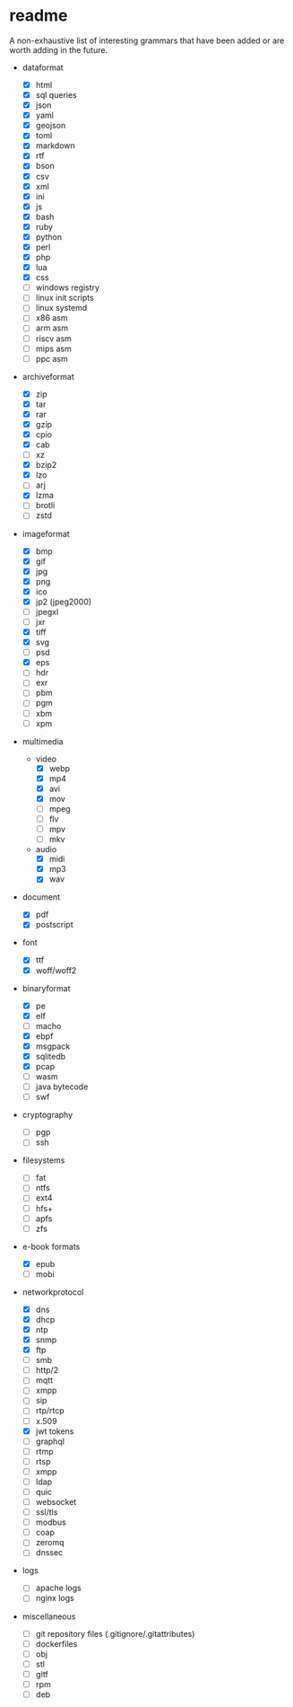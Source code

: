 # readme

A non-exhaustive list of interesting grammars that have been added or
are worth adding in the future.

- dataformat

  - [x] html
  - [x] sql queries
  - [x] json
  - [x] yaml
  - [x] geojson
  - [x] toml
  - [x] markdown
  - [x] rtf
  - [x] bson
  - [x] csv
  - [x] xml
  - [x] ini
  - [x] js
  - [x] bash
  - [x] ruby
  - [x] python
  - [x] perl
  - [x] php
  - [x] lua
  - [x] css
  - [ ] windows registry
  - [ ] linux init scripts
  - [ ] linux systemd
  - [ ] x86 asm
  - [ ] arm asm
  - [ ] riscv asm
  - [ ] mips asm
  - [ ] ppc asm

- archiveformat

  - [x] zip
  - [x] tar
  - [x] rar
  - [x] gzip
  - [x] cpio
  - [x] cab
  - [ ] xz
  - [x] bzip2
  - [x] lzo
  - [ ] arj
  - [x] lzma
  - [ ] brotli
  - [ ] zstd

- imageformat

  - [x] bmp
  - [x] gif
  - [x] jpg
  - [x] png
  - [x] ico
  - [x] jp2 (jpeg2000)
  - [ ] jpegxl
  - [ ] jxr
  - [x] tiff
  - [x] svg
  - [ ] psd
  - [x] eps
  - [ ] hdr
  - [ ] exr
  - [ ] pbm
  - [ ] pgm
  - [ ] xbm
  - [ ] xpm

- multimedia

  - video
    - [x] webp
    - [x] mp4
    - [x] avi
    - [x] mov
    - [ ] mpeg
    - [ ] flv
    - [ ] mpv
    - [ ] mkv
  - audio
    - [x] midi
    - [x] mp3
    - [x] wav

- document

  - [x] pdf
  - [x] postscript

- font

  - [x] ttf
  - [x] woff/woff2

- binaryformat

  - [x] pe
  - [x] elf
  - [ ] macho
  - [x] ebpf
  - [x] msgpack
  - [x] sqlitedb
  - [x] pcap
  - [ ] wasm
  - [ ] java bytecode
  - [ ] swf

- cryptography

  - [ ] pgp
  - [ ] ssh

- filesystems

  - [ ] fat
  - [ ] ntfs
  - [ ] ext4
  - [ ] hfs+
  - [ ] apfs
  - [ ] zfs

- e-book formats

  - [x] epub
  - [ ] mobi

- networkprotocol

  - [x] dns
  - [x] dhcp
  - [x] ntp
  - [x] snmp
  - [x] ftp
  - [ ] smb
  - [ ] http/2
  - [ ] mqtt
  - [ ] xmpp
  - [ ] sip
  - [ ] rtp/rtcp
  - [ ] x.509
  - [x] jwt tokens
  - [ ] graphql
  - [ ] rtmp
  - [ ] rtsp
  - [ ] xmpp
  - [ ] ldap
  - [ ] quic
  - [ ] websocket
  - [ ] ssl/tls
  - [ ] modbus
  - [ ] coap
  - [ ] zeromq
  - [ ] dnssec

- logs

  - [ ] apache logs
  - [ ] nginx logs

- miscellaneous
  - [ ] git repository files (.gitignore/.gitattributes)
  - [ ] dockerfiles
  - [ ] obj
  - [ ] stl
  - [ ] gltf
  - [ ] rpm
  - [ ] deb
